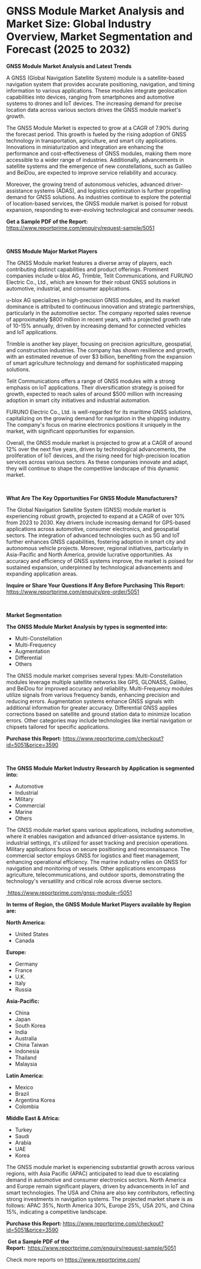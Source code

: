 <p><h1>GNSS Module Market Analysis and Market Size: Global Industry Overview, Market Segmentation and Forecast (2025 to 2032)</h1></p><p><strong>GNSS Module Market Analysis and Latest Trends</strong></p>
<p><p>A GNSS (Global Navigation Satellite System) module is a satellite-based navigation system that provides accurate positioning, navigation, and timing information to various applications. These modules integrate geolocation capabilities into devices, ranging from smartphones and automotive systems to drones and IoT devices. The increasing demand for precise location data across various sectors drives the GNSS module market's growth.</p><p>The GNSS Module Market is expected to grow at a CAGR of 7.90% during the forecast period. This growth is fueled by the rising adoption of GNSS technology in transportation, agriculture, and smart city applications. Innovations in miniaturization and integration are enhancing the performance and cost-effectiveness of GNSS modules, making them more accessible to a wider range of industries. Additionally, advancements in satellite systems and the emergence of new constellations, such as Galileo and BeiDou, are expected to improve service reliability and accuracy.</p><p>Moreover, the growing trend of autonomous vehicles, advanced driver-assistance systems (ADAS), and logistics optimization is further propelling demand for GNSS solutions. As industries continue to explore the potential of location-based services, the GNSS module market is poised for robust expansion, responding to ever-evolving technological and consumer needs.</p></p>
<p><strong>Get a Sample PDF of the Report:&nbsp;</strong> <a href="https://www.reportprime.com/enquiry/request-sample/5051?utm_campaign=3586&utm_medium=2&utm_source=Github&utm_content=ia&utm_term=19032025&utm_id=gnss-module">https://www.reportprime.com/enquiry/request-sample/5051</a></p>
<p>&nbsp;</p>
<p><strong>GNSS Module Major Market Players</strong></p>
<p><p>The GNSS Module market features a diverse array of players, each contributing distinct capabilities and product offerings. Prominent companies include u-blox AG, Trimble, Telit Communications, and FURUNO Electric Co., Ltd., which are known for their robust GNSS solutions in automotive, industrial, and consumer applications.</p><p>u-blox AG specializes in high-precision GNSS modules, and its market dominance is attributed to continuous innovation and strategic partnerships, particularly in the automotive sector. The company reported sales revenue of approximately $800 million in recent years, with a projected growth rate of 10-15% annually, driven by increasing demand for connected vehicles and IoT applications.</p><p>Trimble is another key player, focusing on precision agriculture, geospatial, and construction industries. The company has shown resilience and growth, with an estimated revenue of over $3 billion, benefiting from the expansion of smart agriculture technology and demand for sophisticated mapping solutions.</p><p>Telit Communications offers a range of GNSS modules with a strong emphasis on IoT applications. Their diversification strategy is poised for growth, expected to reach sales of around $500 million with increasing adoption in smart city initiatives and industrial automation.</p><p>FURUNO Electric Co., Ltd. is well-regarded for its maritime GNSS solutions, capitalizing on the growing demand for navigation in the shipping industry. The company's focus on marine electronics positions it uniquely in the market, with significant opportunities for expansion.</p><p>Overall, the GNSS module market is projected to grow at a CAGR of around 12% over the next five years, driven by technological advancements, the proliferation of IoT devices, and the rising need for high-precision location services across various sectors. As these companies innovate and adapt, they will continue to shape the competitive landscape of this dynamic market.</p></p>
<p>&nbsp;</p>
<p><strong>What Are The Key Opportunities For GNSS Module Manufacturers?</strong></p>
<p><p>The Global Navigation Satellite System (GNSS) module market is experiencing robust growth, projected to expand at a CAGR of over 10% from 2023 to 2030. Key drivers include increasing demand for GPS-based applications across automotive, consumer electronics, and geospatial sectors. The integration of advanced technologies such as 5G and IoT further enhances GNSS capabilities, fostering adoption in smart city and autonomous vehicle projects. Moreover, regional initiatives, particularly in Asia-Pacific and North America, provide lucrative opportunities. As accuracy and efficiency of GNSS systems improve, the market is poised for sustained expansion, underpinned by technological advancements and expanding application areas.</p></p>
<p><strong>Inquire or Share Your Questions If Any Before Purchasing This Report:</strong> <a href="https://www.reportprime.com/enquiry/pre-order/5051?utm_campaign=3586&utm_medium=2&utm_source=Github&utm_content=ia&utm_term=19032025&utm_id=gnss-module">https://www.reportprime.com/enquiry/pre-order/5051</a></p>
<p>&nbsp;</p>
<p><strong>Market Segmentation</strong></p>
<p><strong>The GNSS Module Market Analysis by types is segmented into:</strong></p>
<p><ul><li>Multi-Constellation</li><li>Multi-Frequency</li><li>Augmentation</li><li>Differential</li><li>Others</li></ul></p>
<p><p>The GNSS module market comprises several types: Multi-Constellation modules leverage multiple satellite networks like GPS, GLONASS, Galileo, and BeiDou for improved accuracy and reliability. Multi-Frequency modules utilize signals from various frequency bands, enhancing precision and reducing errors. Augmentation systems enhance GNSS signals with additional information for greater accuracy. Differential GNSS applies corrections based on satellite and ground station data to minimize location errors. Other categories may include technologies like inertial navigation or chipsets tailored for specific applications.</p></p>
<p><strong>Purchase this Report:&nbsp;</strong><a href="https://www.reportprime.com/checkout?id=5051&price=3590&utm_campaign=3586&utm_medium=2&utm_source=Github&utm_content=ia&utm_term=19032025&utm_id=gnss-module">https://www.reportprime.com/checkout?id=5051&price=3590</a></p>
<p>&nbsp;</p>
<p><strong>The GNSS Module Market Industry Research by Application is segmented into:</strong></p>
<p><ul><li>Automotive</li><li>Industrial</li><li>Military</li><li>Commercial</li><li>Marine</li><li>Others</li></ul></p>
<p><p>The GNSS module market spans various applications, including automotive, where it enables navigation and advanced driver-assistance systems. In industrial settings, it's utilized for asset tracking and precision operations. Military applications focus on secure positioning and reconnaissance. The commercial sector employs GNSS for logistics and fleet management, enhancing operational efficiency. The marine industry relies on GNSS for navigation and monitoring of vessels. Other applications encompass agriculture, telecommunications, and outdoor sports, demonstrating the technology's versatility and critical role across diverse sectors.</p></p>
<p><a href="https://www.reportprime.com/gnss-module-r5051?utm_campaign=3586&utm_medium=2&utm_source=Github&utm_content=ia&utm_term=19032025&utm_id=gnss-module">&nbsp;https://www.reportprime.com/gnss-module-r5051</a></p>
<p><strong>In terms of Region, the GNSS Module Market Players available by Region are:</strong></p>
<p>
    <p> <strong> North America: </strong>
        <ul>
            <li>United States</li>
            <li>Canada</li>
        </ul>
        </p> 
    <p> <strong> Europe: </strong>
        <ul>
            <li>Germany</li>
            <li>France</li>
            <li>U.K.</li>
            <li>Italy</li>
            <li>Russia</li>
        </ul>
        </p> 
    <p> <strong> Asia-Pacific: </strong>
        <ul>
            <li>China</li>
            <li>Japan</li>
            <li>South Korea</li>
            <li>India</li>
            <li>Australia</li>
            <li>China Taiwan</li>
            <li>Indonesia</li>
            <li>Thailand</li>
            <li>Malaysia</li>
        </ul>
        </p> 
    <p> <strong> Latin America: </strong>
        <ul>
            <li>Mexico</li>
            <li>Brazil</li>
            <li>Argentina Korea</li>
            <li>Colombia</li>
        </ul>
        </p> 
    <p> <strong> Middle East & Africa: </strong>
        <ul>
            <li>Turkey</li>
            <li>Saudi</li>
            <li>Arabia</li>
            <li>UAE</li>
            <li>Korea</li>
        </ul>
    </p>
    </p>
<p><p>The GNSS module market is experiencing substantial growth across various regions, with Asia Pacific (APAC) anticipated to lead due to escalating demand in automotive and consumer electronics sectors. North America and Europe remain significant players, driven by advancements in IoT and smart technologies. The USA and China are also key contributors, reflecting strong investments in navigation systems. The projected market share is as follows: APAC 35%, North America 30%, Europe 25%, USA 20%, and China 15%, indicating a competitive landscape.</p></p>
<p><strong>Purchase this Report: </strong><a href="https://www.reportprime.com/checkout?id=5051&price=3590&utm_campaign=3586&utm_medium=2&utm_source=Github&utm_content=ia&utm_term=19032025&utm_id=gnss-module">https://www.reportprime.com/checkout?id=5051&price=3590</a></p>
<p>&nbsp;<strong>Get a Sample PDF of the Report:&nbsp;&nbsp;</strong><a href="https://www.reportprime.com/enquiry/request-sample/5051?utm_campaign=3586&utm_medium=2&utm_source=Github&utm_content=ia&utm_term=19032025&utm_id=gnss-module">https://www.reportprime.com/enquiry/request-sample/5051</a></p>
<p><strong></strong></p>
<p>Check more reports on <a href="https://www.reportprime.com/?utm_campaign=3586&utm_medium=2&utm_source=Github&utm_content=ia&utm_term=19032025&utm_id=gnss-module">https://www.reportprime.com/</a></p>